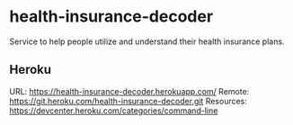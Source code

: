# health-insurance-decoder

Service to help people utilize and understand their health insurance plans.

## Heroku

URL: https://health-insurance-decoder.herokuapp.com/
Remote: https://git.heroku.com/health-insurance-decoder.git
Resources: https://devcenter.heroku.com/categories/command-line
